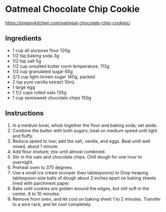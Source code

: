 # Oatmeal Chocolate Chip Cookie
https://preppykitchen.com/oatmeal-chocolate-chip-cookies/

## Ingredients
* 1 cup all-purpose flour 120g
* 1/2 tsp baking soda 3g
* 1/2 tsp salt 5g
* 1/2 cup unsalted butter room temperature, 113g
* 1/3 cup granulated sugar 65g
* 2/3 cup light-brown sugar 140g, packed
* 2 tsp pure vanilla extract 10mL
* 1 large egg
* 1 1/2 cups rolled oats 135g
* 1 cup semisweet chocolate chips 150g

## Instructions
1. In a medium bowl, whisk together the flour and baking soda; set aside.
1. Combine the butter with both sugars; beat on medium speed until light and fluffy.
1. Reduce speed to low; add the salt, vanilla, and eggs. Beat until well mixed, about 1 minute.
1. Add flour mixture; mix until almost combined.
1. Stir in the oats and chocolate chips. Chill dough for one hour to overnight.
1. Preheat oven to 375 degrees.
1. Use a small ice cream scooper (two tablespoons) to Drop heaping tablespoon-size balls of dough about 2 inches apart on baking sheets lined with parchment paper.
1. Bake until cookies are golden around the edges, but still soft in the center, 8 to 10 minutes.
1. Remove from oven, and let cool on baking sheet 1 to 2 minutes. Transfer to a wire rack, and let cool completely.
